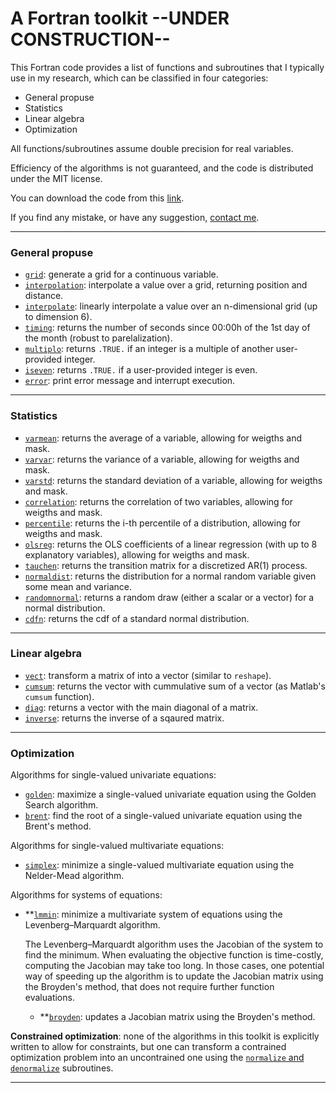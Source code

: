 
# A Fortran toolkit --UNDER CONSTRUCTION--

This Fortran code provides a list of functions and subroutines that I typically use in my research, which can be classified in four categories:

- General propuse
- Statistics
- Linear algebra
- Optimization

All functions/subroutines assume double precision for real variables.

Efficiency of the algorithms is not guaranteed, and the code is distributed under the MIT license.

You can download the code from this [link](https://borjapetit.github.io/fortran_toolkit/src/toolkit.f90).

If you find any mistake, or have any suggestion, [contact me](mailto:bpetit@cunef.edu).

---

### General propuse

- [```grid```](docs/grid.md): generate a grid for a continuous variable.
- [```interpolation```](docs/interpolation.md): interpolate a value over a grid, returning position and distance.
- [```interpolate```](docs/interpolate.md): linearly interpolate a value over an n-dimensional grid (up to dimension 6).
- [```timing```](docs/timing.md): returns the number of seconds since 00:00h of the 1st day of the month (robust to parelalization).
- [```multiplo```](docs/multiplo.md): returns ```.TRUE.``` if an integer is a multiple of another user-provided integer.
- [```iseven```](docs/iseven.md): returns ```.TRUE.``` if a user-provided integer is even.
- [```error```](docs/error.md): print error message and interrupt execution.

---

### Statistics

- [```varmean```](docs/varmean.md): returns the average of a variable, allowing for weigths and mask.
- [```varvar```](docs/varvar.md): returns the variance of a variable, allowing for weigths and mask.
- [```varstd```](docs/varstd.md): returns the standard deviation of a variable, allowing for weigths and mask.
- [```correlation```](docs/correlation.md): returns the correlation of two variables, allowing for weigths and mask.
- [```percentile```](docs/percentile.md): returns the i-th percentile of a distribution, allowing for weigths and mask.
- [```olsreg```](docs/olsreg.md): returns the OLS coefficients of a linear regression (with up to 8 explanatory variables), allowing for weigths and mask.
- [```tauchen```](docs/tauchen.md): returns the transition matrix for a discretized AR(1) process.
- [```normaldist```](docs/normaldist.md): returns the distribution for a normal random variable given some mean and variance.
- [```randomnormal```](docs/randomnormal.md): returns a random draw (either a scalar or a vector) for a normal distribution.
- [```cdfn```](docs/cdfn.md): returns the cdf of a standard normal distribution.

---

### Linear algebra

- [```vect```](docs/vect.md): transform a matrix of into a vector (similar to ```reshape```).
- [```cumsum```](docs/cumsum.md): returns the vector with cummulative sum of a vector (as Matlab's ```cumsum``` function).
- [```diag```](docs/diag.md): returns a vector with the main diagonal of a matrix.
- [```inverse```](docs/inverse.md): returns the inverse of a sqaured matrix.

---

### Optimization

Algorithms for single-valued univariate equations:

- [```golden```](docs/golden.md): maximize a single-valued univariate equation using the Golden Search algorithm.
- [```brent```](docs/brent.md): find the root of a single-valued univariate equation using the Brent's method.

Algorithms for single-valued multivariate equations:

- [```simplex```](docs/simplex.md): minimize a single-valued multivariate equation using the Nelder-Mead algorithm.

Algorithms for systems of equations:

- **[```lmmin```](docs/lmmin.md): minimize a multivariate system of equations using the Levenberg–Marquardt algorithm.

  The Levenberg–Marquardt algorithm uses the Jacobian of the system to find the minimum. When evaluating the objective function is time-costly, computing the Jacobian may take too long. In those cases, one potential way of speeding up the algorithm is to update the Jacobian matrix using the Broyden's method, that does not require further function evaluations.

  - **[```broyden```](docs/broyden.md): updates a Jacobian matrix using the Broyden's method.

**Constrained optimization**: none of the algorithms in this toolkit is explicitly written to allow for constraints, but one can transform a contrained optimization problem into an uncontrained one using the [```normalize``` and ```denormalize```](docs/normalize.md) subroutines.

---
